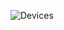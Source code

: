 ![Devices](https://user-images.githubusercontent.com/39910511/213319123-8e6f1ecf-4243-4543-ab8c-fe12be51c49a.png)
